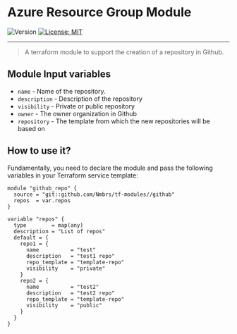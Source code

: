 # Azure Resource Group Module

<p>
  <img alt="Version" src="https://img.shields.io/badge/version-1.0.0-blue.svg" />
  <a href="LICENSE.md" target="_blank">
    <img alt="License: MIT" src="https://img.shields.io/badge/License-MIT-blue.svg" />
  </a>
</p>

---

> A terraform module to support the creation of a repository in Github.

## Module Input variables

- `name` - Name of the repository.
- `description` - Description of the repository
- `visibility` - Private or public repository
- `owner` - The owner organization in Github
- `repository` - The template from which the new repositories will be based on

## How to use it?

Fundamentally, you need to declare the module and pass the following variables in your Terraform service template:

```hcl
module "github_repo" {
  source = "git::github.com/Nmbrs/tf-modules//github"
  repos  = var.repos
}

variable "repos" {
  type        = map(any)
  description = "List of repos"
  default = {
    repo1 = {
      name          = "test"
      description   = "test1 repo"
      repo_template = "template-repo"
      visibility    = "private"
    }
    repo2 = {
      name          = "test2"
      description   = "test2 repo"
      repo_template = "template-repo"
      visibility    = "public"
    }
  }
}
```
